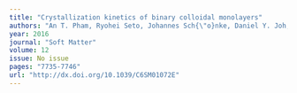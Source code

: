 ```yaml
---
title: "Crystallization kinetics of binary colloidal monolayers"
authors: "An T. Pham, Ryohei Seto, Johannes Sch{\"o}nke, Daniel Y. Joh, Ashutosh Chilkoti, Eliot Fried, Benjamin B. Yellen"
year: 2016
journal: "Soft Matter"
volume: 12
issue: No issue
pages: "7735-7746"
url: "http://dx.doi.org/10.1039/C6SM01072E"
---
```

